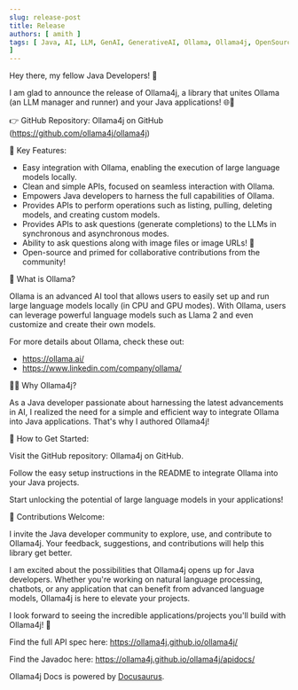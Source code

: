 ```yaml
---
slug: release-post
title: Release
authors: [ amith ]
tags: [ Java, AI, LLM, GenAI, GenerativeAI, Ollama, Ollama4j, OpenSource, Developers
]
---
```


Hey there, my fellow Java Developers! 🚀

I am glad to announce the release of Ollama4j, a library that unites Ollama (an LLM manager and runner) and your Java
applications! 🌐🚀

👉 GitHub Repository: Ollama4j on GitHub (https://github.com/ollama4j/ollama4j)

🌟 Key Features:

- Easy integration with Ollama, enabling the execution of large language models locally.
- Clean and simple APIs, focused on seamless interaction with Ollama.
- Empowers Java developers to harness the full capabilities of Ollama.
- Provides APIs to perform operations such as listing, pulling, deleting models, and creating custom models.
- Provides APIs to ask questions (generate completions) to the LLMs in synchronous and asynchronous modes.
- Ability to ask questions along with image files or image URLs! 🤩
- Open-source and primed for collaborative contributions from the community!

🦙 What is Ollama?

Ollama is an advanced AI tool that allows users to easily set up and run large language models locally (in CPU and GPU
modes). With Ollama, users can leverage powerful language models such as Llama 2 and even customize and create their own
models.

For more details about Ollama, check these out:

- https://ollama.ai/
- https://www.linkedin.com/company/ollama/

👨‍💻 Why Ollama4j?

As a Java developer passionate about harnessing the latest advancements in AI, I realized the need for a simple and
efficient way to integrate Ollama into Java applications. That's why I authored Ollama4j!

🔧 How to Get Started:

Visit the GitHub repository: Ollama4j on GitHub.

Follow the easy setup instructions in the README to integrate Ollama into your Java projects.

Start unlocking the potential of large language models in your applications!

🙏 Contributions Welcome:

I invite the Java developer community to explore, use, and contribute to Ollama4j. Your feedback, suggestions, and
contributions will help this library get better.

I am excited about the possibilities that Ollama4j opens up for Java developers. Whether you're working on natural
language processing, chatbots, or any application that can benefit from advanced language models, Ollama4j is here to
elevate your projects.

I look forward to seeing the incredible applications/projects you'll build with Ollama4j! 🌟

Find the full API spec here: https://ollama4j.github.io/ollama4j/

Find the Javadoc here: https://ollama4j.github.io/ollama4j/apidocs/

Ollama4j Docs is powered by [Docusaurus](https://docusaurus.io).

